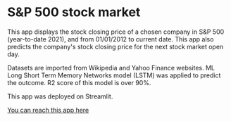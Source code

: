 # S&P 500 stock market

This app displays the stock closing price of a chosen company in S&P 500 (year-to-date 2021), and from 01/01/2012 to current date.
This app also predicts the company's stock closing price for the next stock market open day.

Datasets are imported from Wikipedia and Yahoo Finance websites.
ML Long Short Term Memory Networks model (LSTM) was applied to predict the outcome.
R2 score of this model is over 90%.

This app was deployed on Streamlit.

[You can reach this app here](https://share.streamlit.io/3jcn/spmarket/main/sp_main.py)

